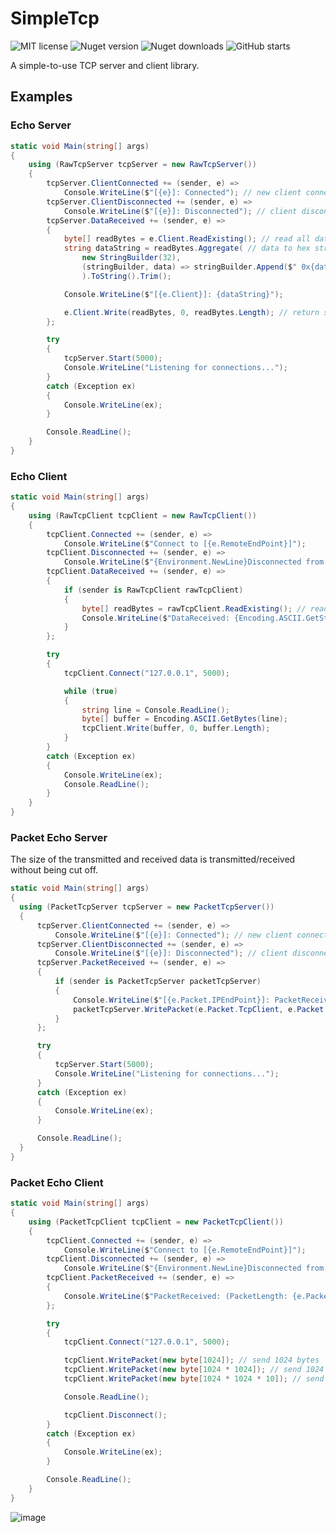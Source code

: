 # SimpleTcp
<p>
  <img alt="MIT license" src="https://img.shields.io/badge/License-MIT-green.svg">
  <img alt="Nuget version" src="https://img.shields.io/nuget/v/SimpleTcpLib">
  <img alt="Nuget downloads" src="https://img.shields.io/nuget/dt/SimpleTcpLib">
  <img alt="GitHub starts" src="https://img.shields.io/github/stars/akon47/SimpleTcp">
</p>
A simple-to-use TCP server and client library.


## Examples

### Echo Server
```csharp
static void Main(string[] args)
{
    using (RawTcpServer tcpServer = new RawTcpServer())
    {
        tcpServer.ClientConnected += (sender, e) =>
            Console.WriteLine($"[{e}]: Connected"); // new client connected
        tcpServer.ClientDisconnected += (sender, e) =>
            Console.WriteLine($"[{e}]: Disconnected"); // client disconnected
        tcpServer.DataReceived += (sender, e) =>
        {
            byte[] readBytes = e.Client.ReadExisting(); // read all data
            string dataString = readBytes.Aggregate( // data to hex string
                new StringBuilder(32),
                (stringBuilder, data) => stringBuilder.Append($" 0x{data.ToString("X2")}")
                ).ToString().Trim();

            Console.WriteLine($"[{e.Client}]: {dataString}");

            e.Client.Write(readBytes, 0, readBytes.Length); // return same data
        };

        try
        {
            tcpServer.Start(5000);
            Console.WriteLine("Listening for connections...");
        }
        catch (Exception ex)
        {
            Console.WriteLine(ex);
        }

        Console.ReadLine();
    }
}
```

### Echo Client
```csharp
static void Main(string[] args)
{
    using (RawTcpClient tcpClient = new RawTcpClient())
    {
        tcpClient.Connected += (sender, e) =>
            Console.WriteLine($"Connect to [{e.RemoteEndPoint}]");
        tcpClient.Disconnected += (sender, e) =>
            Console.WriteLine($"{Environment.NewLine}Disconnected from [{e.RemoteEndPoint}]");
        tcpClient.DataReceived += (sender, e) =>
        {
            if (sender is RawTcpClient rawTcpClient)
            {
                byte[] readBytes = rawTcpClient.ReadExisting(); // read all data
                Console.WriteLine($"DataReceived: {Encoding.ASCII.GetString(readBytes)}");
            }
        };

        try
        {
            tcpClient.Connect("127.0.0.1", 5000);

            while (true)
            {
                string line = Console.ReadLine();
                byte[] buffer = Encoding.ASCII.GetBytes(line);
                tcpClient.Write(buffer, 0, buffer.Length);
            }
        }
        catch (Exception ex)
        {
            Console.WriteLine(ex);
            Console.ReadLine();
        }
    }
}
```

### Packet Echo Server
The size of the transmitted and received data is transmitted/received without being cut off.
```csharp
static void Main(string[] args)
{
  using (PacketTcpServer tcpServer = new PacketTcpServer())
  {
      tcpServer.ClientConnected += (sender, e) =>
          Console.WriteLine($"[{e}]: Connected"); // new client connected
      tcpServer.ClientDisconnected += (sender, e) =>
          Console.WriteLine($"[{e}]: Disconnected"); // client disconnected
      tcpServer.PacketReceived += (sender, e) =>
      {
          if (sender is PacketTcpServer packetTcpServer)
          {
              Console.WriteLine($"[{e.Packet.IPEndPoint}]: PacketReceived (PacketLength: {e.Packet.PacketData.Length})");
              packetTcpServer.WritePacket(e.Packet.TcpClient, e.Packet.PacketData); // return same packet
          }
      };

      try
      {
          tcpServer.Start(5000);
          Console.WriteLine("Listening for connections...");
      }
      catch (Exception ex)
      {
          Console.WriteLine(ex);
      }

      Console.ReadLine();
  }
}
```

### Packet Echo Client
```csharp
static void Main(string[] args)
{
    using (PacketTcpClient tcpClient = new PacketTcpClient())
    {
        tcpClient.Connected += (sender, e) =>
            Console.WriteLine($"Connect to [{e.RemoteEndPoint}]");
        tcpClient.Disconnected += (sender, e) =>
            Console.WriteLine($"{Environment.NewLine}Disconnected from [{e.RemoteEndPoint}]");
        tcpClient.PacketReceived += (sender, e) =>
        {
            Console.WriteLine($"PacketReceived: (PacketLength: {e.PacketData.Length})");
        };

        try
        {
            tcpClient.Connect("127.0.0.1", 5000);

            tcpClient.WritePacket(new byte[1024]); // send 1024 bytes
            tcpClient.WritePacket(new byte[1024 * 1024]); // send 1024 * 1024 bytes
            tcpClient.WritePacket(new byte[1024 * 1024 * 10]); // send 1024 * 1024 * 10 bytes

            Console.ReadLine();

            tcpClient.Disconnect();
        }
        catch (Exception ex)
        {
            Console.WriteLine(ex);
        }

        Console.ReadLine();
    }
}
```

![image](https://user-images.githubusercontent.com/49547202/130899797-381176ee-9ac8-4804-9c85-bd1e4300b4b5.png)
